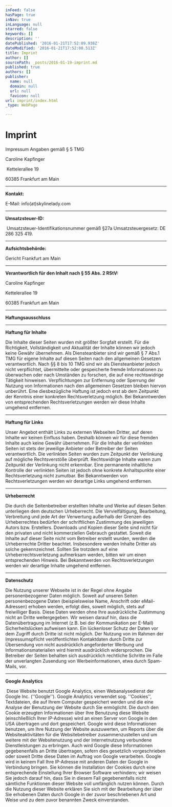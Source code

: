 ```yaml
---
inFeed: false
hasPage: true
inNav: true
inLanguage: null
starred: false
keywords: []
description: ''
datePublished: '2016-01-21T17:52:09.938Z'
dateModified: '2016-01-21T17:52:08.513Z'
title: Imprint
author: []
sourcePath: _posts/2016-01-19-imprint.md
published: true
authors: []
publisher:
  name: null
  domain: null
  url: null
  favicon: null
url: imprint/index.html
_type: WebPage

---
```

# Imprint

Impressum Angaben gemäß § 5 TMG

Caroline Kapfinger

 Kettelerallee 19  

60385 Frankfurt am Main

****

**Kontakt:**

E-Mail: info(at)skylinelady.com 

****

**Umsatzsteuer-ID:**

 Umsatzsteuer-Identifikationsnummer gemäß
§27a Umsatzsteuergesetz: DE 286 325 419\.

****

**Aufsichtsbehörde:**

Gericht Frankfurt am Main

****

**Verantwortlich für den Inhalt nach § 55 Abs. 2 RStV:**

Caroline Kapfinger 

Kettelerallee 19 

60385 Frankfurt am Main

****

**Haftungsausschluss**

****

**Haftung für Inhalte**

Die Inhalte dieser Seiten wurden mit größter Sorgfalt
erstellt. Für die Richtigkeit, Vollständigkeit und Aktualität der
Inhalte können wir jedoch keine Gewähr
übernehmen. Als Diensteanbieter sind wir gemäß § 7 Abs.1 TMG für
eigene Inhalte auf diesen Seiten nach den allgemeinen
Gesetzen verantwortlich. Nach §§ 8 bis 10 TMG sind wir als Diensteanbieter
jedoch nicht verpflichtet, übermittelte oder gespeicherte
fremde Informationen zu überwachen oder nach Umständen
zu forschen, die auf eine rechtswidrige Tätigkeit hinweisen.
Verpflichtungen zur Entfernung oder Sperrung der Nutzung von Informationen
nach den allgemeinen Gesetzen bleiben hiervon
unberührt. Eine diesbezügliche Haftung ist jedoch erst ab dem
Zeitpunkt der Kenntnis einer konkreten Rechtsverletzung möglich.
Bei Bekanntwerden von entsprechenden Rechtsverletzungen werden
wir diese Inhalte umgehend entfernen.

****

**Haftung für Links**

Unser Angebot enthält Links zu externen Webseiten
Dritter, auf deren Inhalte wir keinen Einfluss haben. Deshalb
können wir für diese fremden Inhalte auch keine Gewähr übernehmen.
Für die Inhalte der verlinkten Seiten ist stets
der jeweilige Anbieter oder Betreiber der Seiten
verantwortlich. Die verlinkten Seiten wurden zum Zeitpunkt
der Verlinkung auf mögliche Rechtsverstöße überprüft.
Rechtswidrige Inhalte waren zum Zeitpunkt der Verlinkung nicht
erkennbar. Eine permanente inhaltliche Kontrolle der verlinkten
Seiten ist jedoch ohne konkrete Anhaltspunkte einer
Rechtsverletzung nicht zumutbar. Bei Bekanntwerden von
Rechtsverletzungen werden wir derartige Links umgehend entfernen.

****

**Urheberrecht**

Die durch die Seitenbetreiber erstellten Inhalte und Werke
auf diesen Seiten unterliegen dem deutschen Urheberrecht.
Die Vervielfältigung, Bearbeitung, Verbreitung und jede
Art der Verwertung außerhalb der Grenzen des Urheberrechtes bedürfen
der schriftlichen Zustimmung des jeweiligen Autors bzw. Erstellers.
Downloads und Kopien dieser Seite sind nicht für den privaten und
nicht kommerziellen Gebrauch gestattet. Soweit die Inhalte auf dieser
Seite nicht vom Betreiber erstellt wurden, werden die Urheberrechte
Dritter beachtet. Insbesondere werden Inhalte Dritter als
solche gekennzeichnet. Sollten Sie trotzdem auf
eine Urheberrechtsverletzung aufmerksam werden, bitten wir
um einen entsprechenden Hinweis. Bei Bekanntwerden
von Rechtsverletzungen werden wir derartige Inhalte umgehend entfernen.

****

**Datenschutz**

Die Nutzung unserer Webseite ist in der Regel ohne
Angabe personenbezogener Daten möglich. Soweit auf
unseren Seiten personenbezogene Daten (beispielsweise Name, Anschrift
oder eMail-Adressen) erhoben werden, erfolgt dies, soweit möglich, stets
auf freiwilliger Basis. Diese Daten werden ohne Ihre ausdrückliche
Zustimmung nicht an Dritte weitergegeben. Wir weisen darauf hin, dass die
Datenübertragung im Internet (z.B. bei der Kommunikation per E-Mail)
Sicherheitslücken aufweisen kann. Ein lückenloser Schutz der Daten vor
dem Zugriff durch Dritte ist nicht möglich. Der Nutzung von im Rahmen der
Impressumspflicht veröffentlichten Kontaktdaten durch Dritte zur
Übersendung von nicht ausdrücklich angeforderter Werbung
und Informationsmaterialien wird hiermit ausdrücklich widersprochen.
Die Betreiber der Seiten behalten sich ausdrücklich rechtliche
Schritte im Falle der unverlangten Zusendung
von Werbeinformationen, etwa durch Spam-Mails, vor.

****

**Google Analytics**

 Diese Website benutzt Google Analytics,
einen Webanalysedienst der Google
Inc. (''Google''). Google Analytics verwendet sog.
''Cookies'', Textdateien, die auf Ihrem
Computer gespeichert werden und die eine Analyse der Benutzung
der Website durch Sie ermöglicht. Die durch den Cookie erzeugten
Informationen über Ihre Benutzung
diese Website (einschließlich Ihrer IP-Adresse) wird an einen
Server von Google in den USA übertragen und dort
gespeichert. Google wird diese Informationen benutzen, um Ihre Nutzung der Website
auszuwerten, um Reports über die Websiteaktivitäten für
die Websitebetreiber zusammenzustellen und um weitere mit der
Websitenutzung und der
Internetnutzung verbundene Dienstleistungen zu erbringen. Auch
wird Google diese Informationen gegebenenfalls an Dritte übertragen, sofern
dies gesetzlich vorgeschrieben oder soweit Dritte diese Daten im
Auftrag von Google verarbeiten. Google wird in keinem Fall Ihre
IP-Adresse mit anderen Daten der Google in Verbindung bringen. Sie
können die Installation der Cookies durch eine entsprechende Einstellung
Ihrer Browser Software verhindern; wir weisen Sie jedoch darauf hin,
dass Sie in diesem Fall gegebenenfalls nicht
sämtliche Funktionen dieser Website voll umfänglich nutzen
können. Durch die Nutzung dieser Website erklären Sie sich mit der
Bearbeitung der über Sie erhobenen Daten durch Google in der
zuvor beschriebenen Art und Weise und zu dem zuvor benannten
Zweck einverstanden.